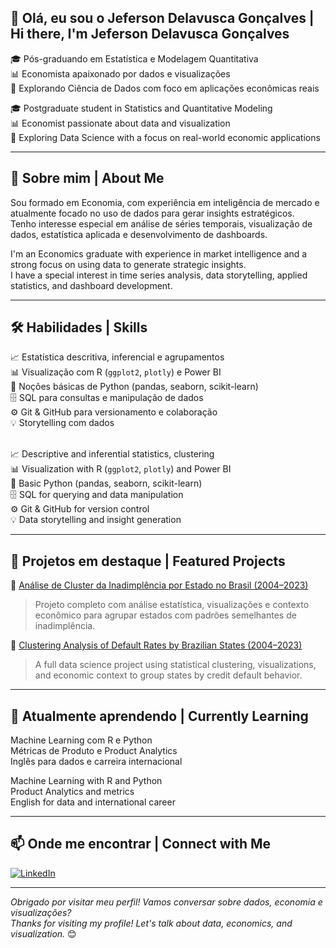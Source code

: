 ## 👋 Olá, eu sou o Jeferson Delavusca Gonçalves | Hi there, I'm Jeferson Delavusca Gonçalves

🎓 Pós-graduando em Estatística e Modelagem Quantitativa  
📊 Economista apaixonado por dados e visualizações  
🚀 Explorando Ciência de Dados com foco em aplicações econômicas reais

🎓 Postgraduate student in Statistics and Quantitative Modeling  
📊 Economist passionate about data and visualization  
🚀 Exploring Data Science with a focus on real-world economic applications

---

## 💼 Sobre mim | About Me

Sou formado em Economia, com experiência em inteligência de mercado e atualmente focado no uso de dados para gerar insights estratégicos.  
Tenho interesse especial em análise de séries temporais, visualização de dados, estatística aplicada e desenvolvimento de dashboards.

I'm an Economics graduate with experience in market intelligence and a strong focus on using data to generate strategic insights.  
I have a special interest in time series analysis, data storytelling, applied statistics, and dashboard development.

---

## 🛠️ Habilidades | Skills

📈 Estatística descritiva, inferencial e agrupamentos <br>
📊 Visualização com R (`ggplot2`, `plotly`) e Power BI <br>
🐍 Noções básicas de Python (pandas, seaborn, scikit-learn) <br>
🗄️ SQL para consultas e manipulação de dados <br>
⚙️ Git & GitHub para versionamento e colaboração <br>
💡 Storytelling com dados <br><br>

📈 Descriptive and inferential statistics, clustering <br>
📊 Visualization with R (`ggplot2`, `plotly`) and Power BI <br>
🐍 Basic Python (pandas, seaborn, scikit-learn) <br>
🗄️ SQL for querying and data manipulation <br>
⚙️ Git & GitHub for version control <br>
💡 Data storytelling and insight generation  


---

## 📂 Projetos em destaque | Featured Projects

🔹 [Análise de Cluster da Inadimplência por Estado no Brasil (2004–2023)](https://github.com/Jeff-Delavusca/inadimplencia-cluster-brasil)  
> Projeto completo com análise estatística, visualizações e contexto econômico para agrupar estados com padrões semelhantes de inadimplência.

🔹 [Clustering Analysis of Default Rates by Brazilian States (2004–2023)](https://github.com/Jeff-Delavusca/inadimplencia-cluster-brasil)  
> A full data science project using statistical clustering, visualizations, and economic context to group states by credit default behavior.

---

## 🌱 Atualmente aprendendo | Currently Learning

Machine Learning com R e Python  
Métricas de Produto e Product Analytics  
Inglês para dados e carreira internacional


Machine Learning with R and Python  
Product Analytics and metrics  
English for data and international career

---

## 📫 Onde me encontrar | Connect with Me

[![LinkedIn](https://img.shields.io/badge/-LinkedIn-0077B5?logo=linkedin&logoColor=white&style=flat-square)](https://www.linkedin.com/in/jefersondelavusca/)  

---

_Obrigado por visitar meu perfil! Vamos conversar sobre dados, economia e visualizações?_  
_Thanks for visiting my profile! Let's talk about data, economics, and visualization._ 😊
